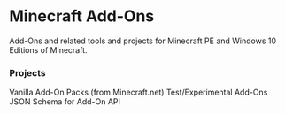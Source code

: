 # Minecraft Add-Ons
Add-Ons and related tools and projects for Minecraft PE and Windows 10 Editions of Minecraft.

### Projects
Vanilla Add-On Packs (from Minecraft.net)
Test/Experimental Add-Ons
JSON Schema for Add-On API
